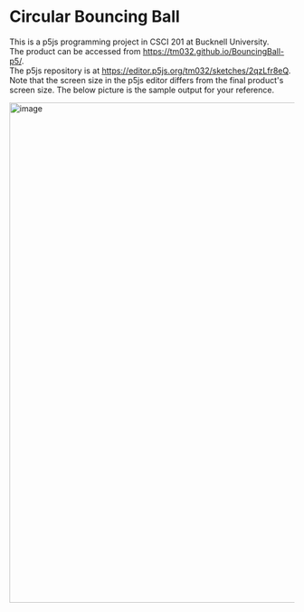 # Circular Bouncing Ball 
This is a p5js programming project in CSCI 201 at Bucknell University.  
The product can be accessed from https://tm032.github.io/BouncingBall-p5/.  
The p5js repository is at https://editor.p5js.org/tm032/sketches/2qzLfr8eQ.  
Note that the screen size in the p5js editor differs from the final product's screen size. The below picture is the sample output for your reference.

<img width="884" alt="image" src="https://user-images.githubusercontent.com/36372502/206301666-3f5ce393-da03-45c4-ba2f-81589093e444.png">
